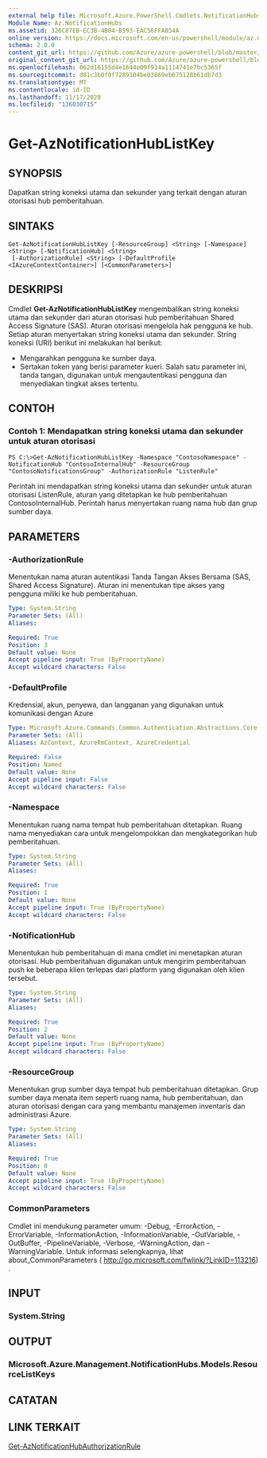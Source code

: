 ```yaml
---
external help file: Microsoft.Azure.PowerShell.Cmdlets.NotificationHubs.dll-Help.xml
Module Name: Az.NotificationHubs
ms.assetid: 326C87EB-EC3B-4B04-B593-EAC56FFA854A
online version: https://docs.microsoft.com/en-us/powershell/module/az.notificationhubs/get-aznotificationhublistkey
schema: 2.0.0
content_git_url: https://github.com/Azure/azure-powershell/blob/master/src/NotificationHubs/NotificationHubs/help/Get-AzNotificationHubListKey.md
original_content_git_url: https://github.com/Azure/azure-powershell/blob/master/src/NotificationHubs/NotificationHubs/help/Get-AzNotificationHubListKey.md
ms.openlocfilehash: 062d16155d4e1644e09f914a1114741e7bc5365f
ms.sourcegitcommit: d81c3b0f0f7289104be03869eb675128b61db7d3
ms.translationtype: MT
ms.contentlocale: id-ID
ms.lasthandoff: 11/17/2020
ms.locfileid: "136030715"
---
```

# Get-AzNotificationHubListKey

## SYNOPSIS
Dapatkan string koneksi utama dan sekunder yang terkait dengan aturan otorisasi hub pemberitahuan.

## SINTAKS

```
Get-AzNotificationHubListKey [-ResourceGroup] <String> [-Namespace] <String> [-NotificationHub] <String>
 [-AuthorizationRule] <String> [-DefaultProfile <IAzureContextContainer>] [<CommonParameters>]
```

## DESKRIPSI
Cmdlet **Get-AzNotificationHubListKey** mengembalikan string koneksi utama dan sekunder dari aturan otorisasi hub pemberitahuan Shared Access Signature (SAS).
Aturan otorisasi mengelola hak pengguna ke hub.
Setiap aturan menyertakan string koneksi utama dan sekunder.
String koneksi (URI) berikut ini melakukan hal berikut:
- Mengarahkan pengguna ke sumber daya.
- Sertakan token yang berisi parameter kueri.
Salah satu parameter ini, tanda tangan, digunakan untuk mengautentikasi pengguna dan menyediakan tingkat akses tertentu.

## CONTOH

### Contoh 1: Mendapatkan string koneksi utama dan sekunder untuk aturan otorisasi
```
PS C:\>Get-AzNotificationHubListKey -Namespace "ContosoNamespace" -NotificationHub "ContosoInternalHub" -ResourceGroup "ContosoNotificationsGroup" -AuthorizationRule "ListenRule"
```

Perintah ini mendapatkan string koneksi utama dan sekunder untuk aturan otorisasi ListenRule, aturan yang ditetapkan ke hub pemberitahuan ContosoInternalHub.
Perintah harus menyertakan ruang nama hub dan grup sumber daya.

## PARAMETERS

### -AuthorizationRule
Menentukan nama aturan autentikasi Tanda Tangan Akses Bersama (SAS, Shared Access Signature).
Aturan ini menentukan tipe akses yang pengguna miliki ke hub pemberitahuan.

```yaml
Type: System.String
Parameter Sets: (All)
Aliases:

Required: True
Position: 3
Default value: None
Accept pipeline input: True (ByPropertyName)
Accept wildcard characters: False
```

### -DefaultProfile
Kredensial, akun, penyewa, dan langganan yang digunakan untuk komunikasi dengan Azure

```yaml
Type: Microsoft.Azure.Commands.Common.Authentication.Abstractions.Core.IAzureContextContainer
Parameter Sets: (All)
Aliases: AzContext, AzureRmContext, AzureCredential

Required: False
Position: Named
Default value: None
Accept pipeline input: False
Accept wildcard characters: False
```

### -Namespace
Menentukan ruang nama tempat hub pemberitahuan ditetapkan.
Ruang nama menyediakan cara untuk mengelompokkan dan mengkategorikan hub pemberitahuan.

```yaml
Type: System.String
Parameter Sets: (All)
Aliases:

Required: True
Position: 1
Default value: None
Accept pipeline input: True (ByPropertyName)
Accept wildcard characters: False
```

### -NotificationHub
Menentukan hub pemberitahuan di mana cmdlet ini menetapkan aturan otorisasi.
Hub pemberitahuan digunakan untuk mengirim pemberitahuan push ke beberapa klien terlepas dari platform yang digunakan oleh klien tersebut.

```yaml
Type: System.String
Parameter Sets: (All)
Aliases:

Required: True
Position: 2
Default value: None
Accept pipeline input: True (ByPropertyName)
Accept wildcard characters: False
```

### -ResourceGroup
Menentukan grup sumber daya tempat hub pemberitahuan ditetapkan.
Grup sumber daya menata item seperti ruang nama, hub pemberitahuan, dan aturan otorisasi dengan cara yang membantu manajemen inventaris dan administrasi Azure.

```yaml
Type: System.String
Parameter Sets: (All)
Aliases:

Required: True
Position: 0
Default value: None
Accept pipeline input: True (ByPropertyName)
Accept wildcard characters: False
```

### CommonParameters
Cmdlet ini mendukung parameter umum: -Debug, -ErrorAction, -ErrorVariable, -InformationAction, -InformationVariable, -OutVariable, -OutBuffer, -PipelineVariable, -Verbose, -WarningAction, dan -WarningVariable. Untuk informasi selengkapnya, lihat about_CommonParameters ( http://go.microsoft.com/fwlink/?LinkID=113216) .

## INPUT

### System.String

## OUTPUT

### Microsoft.Azure.Management.NotificationHubs.Models.ResourceListKeys

## CATATAN

## LINK TERKAIT

[Get-AzNotificationHubAuthorizationRule](./Get-AzNotificationHubAuthorizationRule.md)


